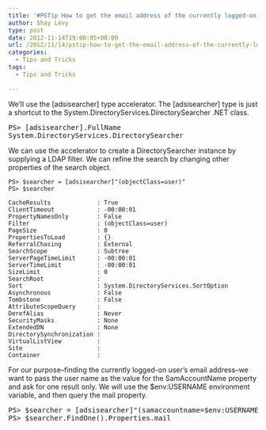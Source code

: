 ```yaml
---
title: '#PSTip How to get the email address of the currently logged-on user'
author: Shay Levy
type: post
date: 2012-11-14T19:00:05+00:00
url: /2012/11/14/pstip-how-to-get-the-email-address-of-the-currently-logged-on-user/
categories:
  - Tips and Tricks
tags:
  - Tips and Tricks

---
```

We&#8217;ll use the [adsisearcher] type accelerator. The [adsisearcher] type is just a shortcut to the System.DirectoryServices.DirectorySearcher .NET class.

<pre class="brush: powershell; title: ; notranslate" title="">PS&gt; [adsisearcher].FullName
System.DirectoryServices.DirectorySearcher
</pre>

We can use the accelerator to create a DirectorySearcher instance by supplying a LDAP filter. We can refine the search by changing other properties of the search object.

```
PS> $searcher = [adsisearcher]"(objectClass=user)"
PS> $searcher

CacheResults             : True
ClientTimeout            : -00:00:01
PropertyNamesOnly        : False
Filter                   : (objectClass=user)
PageSize                 : 0
PropertiesToLoad         : {}
ReferralChasing          : External
SearchScope              : Subtree
ServerPageTimeLimit      : -00:00:01
ServerTimeLimit          : -00:00:01
SizeLimit                : 0
SearchRoot               :
Sort                     : System.DirectoryServices.SortOption
Asynchronous             : False
Tombstone                : False
AttributeScopeQuery      :
DerefAlias               : Never
SecurityMasks            : None
ExtendedDN               : None
DirectorySynchronization :
VirtualListView          :
Site                     :
Container                :
```

For our purpose&#8211;finding the currently logged-on user&#8217;s email address&#8211;we want to pass the user name as the value for the SamAccountName property and ask for one result only. We will use the $env:USERNAME environment variable, and then query the mail property.

<pre class="brush: powershell; title: ; notranslate" title="">PS&gt; $searcher = [adsisearcher]"(samaccountname=$env:USERNAME)"
PS&gt; $searcher.FindOne().Properties.mail
</pre>